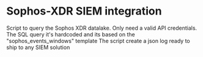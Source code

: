 # Sophos-XDR SIEM integration

Script to query the Sophos XDR datalake. Only need a valid API credentials. 
The SQL query it's hardcoded and its based on the "sophos_events_windows" template 
The script create a json log ready to ship to any SIEM solution
